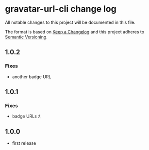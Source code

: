 # gravatar-url-cli change log

All notable changes to this project will be documented in this file.

The format is based on [Keep a Changelog](http://keepachangelog.com/)
and this project adheres to [Semantic Versioning](http://semver.org/).

## 1.0.2

### Fixes
- another badge URL

## 1.0.1

### Fixes
- badge URLs :\

## 1.0.0

- first release
